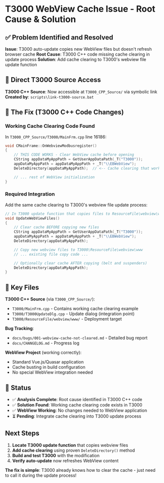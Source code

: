 # T3000 WebView Cache Issue - Root Cause & Solution

## ✅ Problem Identified and Resolved

**Issue**: T3000 auto-update copies new WebView files but doesn't refresh browser cache
**Root Cause**: T3000 C++ code missing cache clearing in update process
**Solution**: Add cache clearing to T3000's webview file update function

## 🔗 Direct T3000 Source Access

**T3000 C++ Source**: Now accessible at `T3000_CPP_Source/` via symbolic link
**Created by**: `scripts\link-t3000-source.bat`

## 🎯 The Fix (T3000 C++ Code Changes)

### Working Cache Clearing Code Found
In `T3000_CPP_Source/T3000/MainFrm.cpp` line 16186:

```cpp
void CMainFrame::OnWebviewModbusregister()
{
    // THIS CODE WORKS - Clear WebView cache before opening
    CString appDataMyAppPath = GetUserAppDataPath(_T("T3000"));
    appDataMyAppPath = appDataMyAppPath + _T("\\EBWebView");
    DeleteDirectory(appDataMyAppPath);  // <-- Cache clearing that works!

    // ... rest of WebView initialization
}
```

### Required Integration
Add the same cache clearing to T3000's webview file update process:

```cpp
// In T3000 update function that copies files to ResourceFile\webview\www
void UpdateWebViewFiles()
{
    // Clear cache BEFORE copying new files
    CString appDataMyAppPath = GetUserAppDataPath(_T("T3000"));
    appDataMyAppPath = appDataMyAppPath + _T("\\EBWebView");
    DeleteDirectory(appDataMyAppPath);

    // Copy new webview files to T3000\ResourceFile\webview\www
    // ... existing file copy code ...

    // Optionally clear cache AFTER copying (belt and suspenders)
    DeleteDirectory(appDataMyAppPath);
}
```

## 📁 Key Files

**T3000 C++ Source** (via `T3000_CPP_Source/`):
- `T3000/MainFrm.cpp` - Contains working cache clearing example
- `T3000/T3000UpdateDlg.cpp` - Update dialog (integration point)
- `T3000/ResourceFile/webview/www/` - Deployment target

**Bug Tracking**:
- `docs/bugs/001-webview-cache-not-cleared.md` - Detailed bug report
- `docs/CHANGELOG.md` - Progress log

**WebView Project** (working correctly):
- Standard Vue.js/Quasar application
- Cache busting in build configuration
- No special WebView integration needed

## 🚀 Status

- ✅ **Analysis Complete**: Root cause identified in T3000 C++ code
- ✅ **Solution Found**: Working cache clearing code exists in T3000
- ✅ **WebView Working**: No changes needed to WebView application
- ⏳ **Pending**: Integrate cache clearing into T3000 update process

## Next Steps

1. **Locate T3000 update function** that copies webview files
2. **Add cache clearing** using proven `DeleteDirectory()` method
3. **Build and test T3000** with the modification
4. **Verify auto-update** now refreshes WebView content

**The fix is simple**: T3000 already knows how to clear the cache - just need to call it during the update process!
